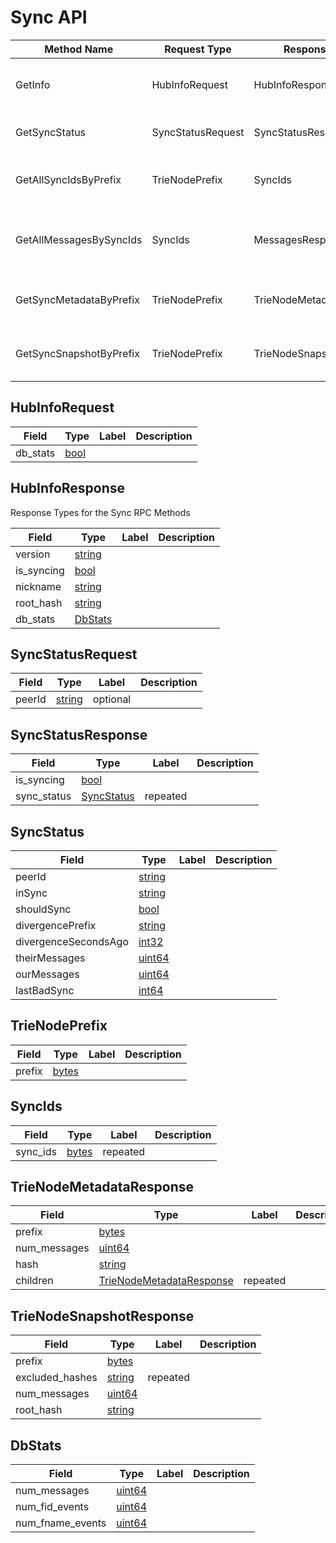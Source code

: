 # Sync API

| Method Name             | Request Type      | Response Type            | Description                                   |
| ----------------------- | ----------------- | ------------------------ | --------------------------------------------- |
| GetInfo                 | HubInfoRequest    | HubInfoResponse          | Returns metadata about the hub's state.       |
| GetSyncStatus           | SyncStatusRequest | SyncStatusResponse       | Returns the hub's sync status.                |
| GetAllSyncIdsByPrefix   | TrieNodePrefix    | SyncIds                  | Get all the SyncIds for a particular prefix   |
| GetAllMessagesBySyncIds | SyncIds           | MessagesResponse         | Get all messages given corresponding sync ids |
| GetSyncMetadataByPrefix | TrieNodePrefix    | TrieNodeMetadataResponse | Get Sync metadata for a particular prefix     |
| GetSyncSnapshotByPrefix | TrieNodePrefix    | TrieNodeSnapshotResponse | Get sync snapshot for a particular prefix     |

## HubInfoRequest

| Field    | Type          | Label | Description |
| -------- | ------------- | ----- | ----------- |
| db_stats | [bool](#bool) |       |             |

## HubInfoResponse

Response Types for the Sync RPC Methods

| Field      | Type                | Label | Description |
| ---------- | ------------------- | ----- | ----------- |
| version    | [string](#string)   |       |             |
| is_syncing | [bool](#bool)       |       |             |
| nickname   | [string](#string)   |       |             |
| root_hash  | [string](#string)   |       |             |
| db_stats   | [DbStats](#DbStats) |       |             |

## SyncStatusRequest

| Field  | Type              | Label    | Description |
| ------ | ----------------- | -------- | ----------- |
| peerId | [string](#string) | optional |             |

## SyncStatusResponse

| Field       | Type                      | Label    | Description |
| ----------- | ------------------------- | -------- | ----------- |
| is_syncing  | [bool](#bool)             |          |             |
| sync_status | [SyncStatus](#SyncStatus) | repeated |             |

## SyncStatus

| Field                | Type              | Label | Description |
| -------------------- | ----------------- | ----- | ----------- |
| peerId               | [string](#string) |       |             |
| inSync               | [string](#string) |       |             |
| shouldSync           | [bool](#bool)     |       |             |
| divergencePrefix     | [string](#string) |       |             |
| divergenceSecondsAgo | [int32](#int32)   |       |             |
| theirMessages        | [uint64](#uint64) |       |             |
| ourMessages          | [uint64](#uint64) |       |             |
| lastBadSync          | [int64](#int64)   |       |             |

## TrieNodePrefix

| Field  | Type            | Label | Description |
| ------ | --------------- | ----- | ----------- |
| prefix | [bytes](#bytes) |       |             |

## SyncIds

| Field    | Type            | Label    | Description |
| -------- | --------------- | -------- | ----------- |
| sync_ids | [bytes](#bytes) | repeated |             |

## TrieNodeMetadataResponse

| Field        | Type                                                  | Label    | Description |
| ------------ | ----------------------------------------------------- | -------- | ----------- |
| prefix       | [bytes](#bytes)                                       |          |             |
| num_messages | [uint64](#uint64)                                     |          |             |
| hash         | [string](#string)                                     |          |             |
| children     | [TrieNodeMetadataResponse](#TrieNodeMetadataResponse) | repeated |             |

## TrieNodeSnapshotResponse

| Field           | Type              | Label    | Description |
| --------------- | ----------------- | -------- | ----------- |
| prefix          | [bytes](#bytes)   |          |             |
| excluded_hashes | [string](#string) | repeated |             |
| num_messages    | [uint64](#uint64) |          |             |
| root_hash       | [string](#string) |          |             |

## DbStats

| Field            | Type              | Label | Description |
| ---------------- | ----------------- | ----- | ----------- |
| num_messages     | [uint64](#uint64) |       |             |
| num_fid_events   | [uint64](#uint64) |       |             |
| num_fname_events | [uint64](#uint64) |       |             |
